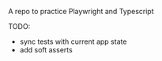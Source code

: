 A repo to practice Playwright and Typescript

TODO:
 - sync tests with current app state
 - add soft asserts
